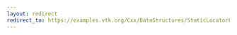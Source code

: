 ```yaml
---
layout: redirect
redirect_to: https://examples.vtk.org/Cxx/DataStructures/StaticLocatorFindPointsWithinRadiusDemo/
---
```

